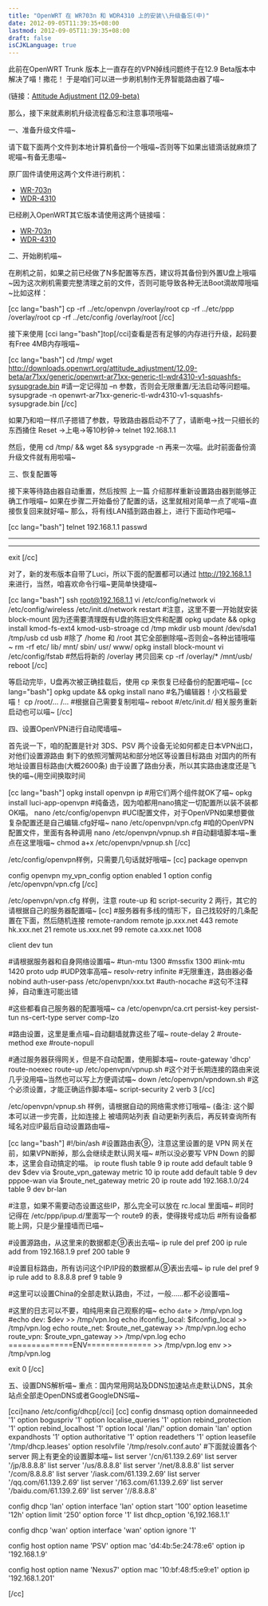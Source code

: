 ```yaml
---
title: "OpenWRT 在 WR703n 和 WDR4310 上的安装\\升级备忘(中)"
date: 2012-09-05T11:39:35+08:00
lastmod: 2012-09-05T11:39:35+08:00
draft: false
isCJKLanguage: true
---
```


此前在OpenWRT Trunk 版本上一直存在的VPN掉线问题终于在12.9 Beta版本中解决了喵！撒花！ 于是咱们可以进一步刷机制作无界智能路由器了喵~

(链接：<a href="http://forum.openwrt.org/viewtopic.php?pid=176925#p176925" target="_blank">Attitude Adjustment (12.09-beta)</a>

那么，接下来就素刷机升级流程备忘和注意事项哦喵~

一、准备升级文件喵~

请下载下面两个文件到本地计算机备份一个哦喵~否则等下如果出错滴话就麻烦了呢喵~有备无患喵~

原厂固件请使用这两个文件进行刷机：
<ul>
	<li><a href="http://downloads.openwrt.org/attitude_adjustment/12.09-beta/ar71xx/generic/openwrt-ar71xx-generic-tl-wr703n-v1-squashfs-factory.bin" target="_blank">WR-703n</a></li>
	<li><a href="http://downloads.openwrt.org/attitude_adjustment/12.09-beta/ar71xx/generic/openwrt-ar71xx-generic-tl-wdr4310-v1-squashfs-factory.bin" target="_blank">WDR-4310</a></li>
</ul>
已经刷入OpenWRT其它版本请使用这两个链接喵：
<ul>
	<li><a href="http://downloads.openwrt.org/attitude_adjustment/12.09-beta/ar71xx/generic/openwrt-ar71xx-generic-tl-wr703n-v1-squashfs-sysupgrade.bin" target="_blank">WR-703n</a></li>
	<li><a href="http://downloads.openwrt.org/attitude_adjustment/12.09-beta/ar71xx/generic/openwrt-ar71xx-generic-tl-wdr4310-v1-squashfs-sysupgrade.bin" target="_blank">WDR-4310</a></li>
</ul>

二、开始刷机喵~

在刷机之前，如果之前已经做了N多配置等东西，建议将其备份到外置U盘上哦喵~因为这次刷机需要完整清理之前的文件，否则可能导致各种无法Boot滴故障哦喵~比如这样：

[cc lang="bash"]
cp -rf ../etc/openvpn /overlay/root
cp -rf ../etc/ppp /overlay/root
cp -rf ../etc/config /overlay/root
[/cc]

接下来使用 [cci lang="bash"]top[/cci]查看是否有足够的内存进行升级，起码要有Free 4MB内存哦喵~

[cc lang="bash"]
cd /tmp/
wget <a href="http://downloads.openwrt.org/attitude_adjustment/12.09-beta/ar71xx/generic/openwrt-ar71xx-generic-tl-wdr4310-v1-squashfs-sysupgrade.bin">http://downloads.openwrt.org/attitude_adjustment/12.09-beta/ar71xx/generic/openwrt-ar71xx-generic-tl-wdr4310-v1-squashfs-sysupgrade.bin</a>
#请一定记得加 –n 参数，否则会无限重置/无法启动等问题喵。
sysupgrade -n openwrt-ar71xx-generic-tl-wdr4310-v1-squashfs-sysupgrade.bin
[/cc]

如果乃和咱一样爪子摁错了参数，导致路由器启动不了了，请断电->找一只细长的东西捅住 Reset ->上电->等10秒钟-> telnet 192.168.1.1

然后，使用 cd /tmp/ && wget && sysypgrade -n 再来一次喵。此时前面备份滴升级文件就有用啦喵~

三、恢复配置等

接下来等待路由器自动重置，然后按照 上一篇 介绍那样重新设置路由器到能够正确工作哦喵~
如果在步骤二开始备份了配置的话，这里就相对简单一点了呢喵~直接恢复回来就好喵~
那么，将有线LAN插到路由器上，进行下面动作吧喵~

[cc lang="bash"]
telnet 192.168.1.1
passwd
******
******
exit
[/cc]

对了，新的发布版本自带了Luci，所以下面的配置都可以通过 <a href="http://192.168.1.1">http://192.168.1.1</a> 来进行，当然，咱喜欢命令行喵~更简单快捷喵~

[cc lang="bash"]
ssh root@192.168.1.1
vi /etc/config/network
vi /etc/config/wireless
/etc/init.d/network restart
#注意，这里不要一开始就安装 block-mount 因为还需要清理既有U盘的陈旧文件和配置
opkg update && opkg install kmod-fs-ext4 kmod-usb-stroage
cd /tmp
mkdir usb
mount /dev/sda1 /tmp/usb
cd usb
#除了 /home 和 /root 其它全部删除喵~否则会~各种出错哦喵~
rm -rf etc/ lib/ mnt/ sbin/ usr/ www/
opkg install block-mount
vi /etc/config/fstab
#然后将新的 /overlay 拷贝回来
cp -rf /overlay/* /mnt/usb/
reboot
[/cc]

等启动完毕，U盘再次被正确挂载后，使用 cp 来恢复已经备份的配置吧喵~
[cc lang="bash"]
opkg update && opkg install nano #名乃编辑器！小文档最爱喵！
cp /root/... /... #根据自己需要复制啦喵~
reboot #/etc/init.d/ 相关服务重新启动也可以喵~
[/cc]

四、设置OpenVPN进行自动爬墙喵~

首先说一下，咱的配置是针对 3DS、PSV 两个设备无论如何都走日本VPN出口，对他们设置源路由
剩下的依照河蟹网站和部分地区等设置目标路由
对国内的所有地址设置目标路由(大概2600条)
由于设置了路由分表，所以其实路由速度还是飞快的喵~(用空间换取时间

[cc lang="bash"]
opkg install openvpn ip #用它们两个组件就OK了喵~
opkg install luci-app-openvpn #纯备选，因为咱都用nano搞定一切配置所以装不装都OK喵。
nano /etc/config/openvpn #UCI配置文件，对于OpenVPN如果想要做复杂配置还是自己编辑.cfg好喵~
nano /etc/openvpn/vpn.cfg #咱的OpenVPN配置文件，里面有各种调用
nano /etc/openvpn/vpnup.sh #自动翻墙脚本喵~重点在这里哦喵~
chmod a+x /etc/openvpn/vpnup.sh
[/cc]

/etc/config/openvpn样例，只需要几句话就好哦喵~
[cc]
package openvpn

config openvpn my_vpn_config
        option enabled 1
        option config /etc/openvpn/vpn.cfg
[/cc]

/etc/openvpn/vpn.cfg 样例，注意 route-up 和 script-security 2 两行，其它的请根据自己的服务器配置喵~
[cc]
#服务器有多线的情形下，自己找较好的几条配置在下面，然后随机连接
remote-random
remote jp.xxx.net 443
remote hk.xxx.net 21
remote us.xxx.net 99
remote ca.xxx.net 1008

client
dev tun

#请根据服务器和自身网络设置喵~
#tun-mtu 1300
#mssfix 1300
#link-mtu 1420
proto udp #UDP效率高喵~
resolv-retry infinite #无限重连，路由器必备
nobind
auth-user-pass /etc/openvpn/xxx.txt
#auth-nocache #这句不注释掉，自动重连可能出错

#这些都看自己服务器的配置哦喵~
ca /etc/openvpn/ca.crt
persist-key
persist-tun
ns-cert-type server
comp-lzo

#路由设置，这里是重点喵~自动翻墙就靠这些了喵~
route-delay 2
#route-method exe
#route-nopull

#通过服务器获得网关，但是不自动配置，使用脚本喵~
route-gateway 'dhcp'
route-noexec
route-up /etc/openvpn/vpnup.sh
#这个对于长期连接的路由来说几乎没用喵~当然也可以写上方便调试喵~
down /etc/openvpn/vpndown.sh
#这个必须设置，才能正确运作脚本喵~
script-security 2
verb 3
[/cc]

/etc/openvpn/vpnup.sh 样例，请根据自动的网络需求修订哦喵~
(备注: 这个脚本可以进一步完善，比如连接上 被墙网站列表 自动更新列表后，再反转查询所有域名对应IP最后自动设置路由喵~

[cc lang="bash"]
#!/bin/ash
#设置路由表⑨，注意这里设置的是 VPN 网关在前，如果VPN断掉，那么会继续走默认网关喵~
#所以没必要写 VPN Down 的脚本，这里会自动搞定的喵。
ip route flush table 9
ip route add default table 9 dev $dev via $route_vpn_gateway metric 10
ip route add default table 9 dev pppoe-wan via $route_net_gateway metric 20
ip route add 192.168.1.0/24 table 9 dev br-lan

#注意，如果不需要动态设置这些IP，那么完全可以放在 rc.local 里面喵~
#同时记得在 /etc/ppp/ipup.d/里面写一个 route9 的表，使得拨号成功后
#所有设备都能上网，只是少量撞墙而已喵~

#设置源路由，从这里来的数据都走⑨表出去喵~
ip rule del pref 200
ip rule add from 192.168.1.9 pref 200 table 9

#设置目标路由，所有访问这个IP/IP段的数据都从⑨表出去喵~
ip rule del pref 9
ip rule add to 8.8.8.8 pref 9 table 9

#这里可以设置China的全部走默认路由，不过，一般……都不必设置喵~

#这里的日志可以不要，咱纯用来自己观察的喵~
echo `date` > /tmp/vpn.log
#echo dev: $dev >> /tmp/vpn.log
echo ifconfig_local: $ifconfig_local >> /tmp/vpn.log
echo route_net: $route_net_gateway >> /tmp/vpn.log
echo route_vpn: $route_vpn_gateway >> /tmp/vpn.log
echo ==============ENV============== >> /tmp/vpn.log
env >> /tmp/vpn.log

exit 0
[/cc]

五、设置DNS解析喵~
重点：国内常用网站及DDNS加速站点走默认DNS，其余站点全部走OpenDNS或者GoogleDNS喵~

[cci]nano /etc/config/dhcp[/cci]
[cc]
config dnsmasq
        option domainneeded '1'
        option boguspriv '1'
        option localise_queries '1'
        option rebind_protection '1'
        option rebind_localhost '1'
        option local '/lan/'
        option domain 'lan'
        option expandhosts '1'
        option authoritative '1'
        option readethers '1'
        option leasefile '/tmp/dhcp.leases'
        option resolvfile '/tmp/resolv.conf.auto'
		#下面就设置各个server 网上有更全的设置脚本喵~
        list server '/cn/61.139.2.69'
        list server '/jp/8.8.8.8'
        list server '/us/8.8.8.8'
        list server '/net/8.8.8.8'
        list server '/com/8.8.8.8'
        list server '/iask.com/61.139.2.69'
        list server '/qq.com/61.139.2.69'
        list server '/163.com/61.139.2.69'
        list server '/baidu.com/61.139.2.69'
        list server '//8.8.8.8'

config dhcp 'lan'
        option interface 'lan'
        option start '100'
        option leasetime '12h'
        option limit '250'
        option force '1'
        list dhcp_option '6,192.168.1.1'

config dhcp 'wan'
        option interface 'wan'
        option ignore '1'

config host
        option name 'PSV'
        option mac 'd4:4b:5e:24:78:e6'
        option ip '192.168.1.9'

config host
        option name 'Nexus7'
        option mac '10:bf:48:f5:e9:e1'
        option ip '192.168.1.201'

[/cc]
